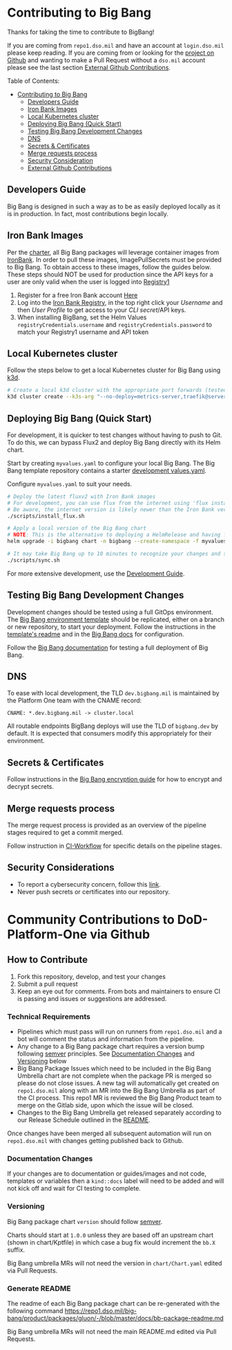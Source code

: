 # Contributing to Big Bang

Thanks for taking the time to contribute to BigBang!

If you are coming from `repo1.dso.mil` and have an account at `login.dso.mil` please keep reading. If you are coming from or looking for the [project on Github](https://github.com/DoD-Platform-One) and wanting to make a Pull Request without a `dso.mil` account please see the last section [External Github Contributions](#community-contributions-to-dod-platform-one-via-github).

Table of Contents:

- [Contributing to Big Bang](#contributing-to-big-bang)
  - [Developers Guide](#developers-guide)
  - [Iron Bank Images](#iron-bank-images)
  - [Local Kubernetes cluster](#local-kubernetes-cluster)
  - [Deploying Big Bang (Quick Start)](#deploying-big-bang-quick-start)
  - [Testing Big Bang Development Changes](#testing-big-bang-development-changes)
  - [DNS](#dns)
  - [Secrets & Certificates](#secrets--certificates)
  - [Merge requests process](#merge-requests-process)
  - [Security Consideration](#security-considerations)
  - [External Github Contributions](#community-contributions-to-dod-platform-one-via-github)

## Developers Guide

Big Bang is designed in such a way as to be as easily deployed locally as it is in production.  In fact, most contributions begin locally.

## Iron Bank Images

Per the [charter](https://repo1.dso.mil/big-bang/charter), all Big Bang packages will leverage container images from [IronBank](https://ironbank.dso.mil/).  In order to pull these images, ImagePullSecrets must be provided to Big Bang.  To obtain access to these images, follow the guides below.  These steps should NOT be used for production since the API keys for a user are only valid when the user is logged into [Registry1](https://registry1.dso.mil)

1) Register for a free Iron Bank account [Here](https://sso-info.il2.dso.mil/new_account.html)
1) Log into the [Iron Bank Registry](https://registry1.dso.mil), in the top right click your *Username* and then *User Profile* to get access to your *CLI secret*/API keys.
1) When installing BigBang, set the Helm Values `registryCredentials.username` and `registryCredentials.password` to match your Registry1 username and API token

## Local Kubernetes cluster

Follow the steps below to get a local Kubernetes cluster for Big Bang  using [k3d](https://k3d.io/).

```bash
# Create a local k3d cluster with the appropriate port forwards (tested on version 5.4.1)
k3d cluster create --k3s-arg "--no-deploy=metrics-server,traefik@server:*" -p 80:80@loadbalancer -p 443:443@loadbalancer
```

## Deploying Big Bang (Quick Start)

For development, it is quicker to test changes without having to push to Git.  To do this, we can bypass Flux2 and deploy Big Bang directly with its Helm chart.

Start by creating `myvalues.yaml` to configure your local Big Bang.  The Big Bang template repository contains a starter [development values.yaml](https://repo1.dso.mil/big-bang/customers/template/-/blob/main/package-strategy/configmap.yaml).

Configure `myvalues.yaml` to suit your needs.

```bash
# Deploy the latest fluxv2 with Iron Bank images
# For development, you can use flux from the internet using 'flux install`
# Be aware, the internet version is likely newer than the Iron Bank version
./scripts/install_flux.sh

# Apply a local version of the Big Bang chart
# NOTE: This is the alternative to deploying a HelmRelease and having flux manage it, we use a local copy to avoid having to commit every change
helm upgrade -i bigbang chart -n bigbang --create-namespace -f myvalues.yaml

# It may take Big Bang up to 10 minutes to recognize your changes and start to deploy them.  This is based on the flux `interval` value set for polling.  You can force Big Bang to immediately check for changes by running the ./scripts/sync.sh script.
./scripts/sync.sh
```

For more extensive development, use the [Development Guide](./docs/developer).

## Testing Big Bang Development Changes

Development changes should be tested using a full GitOps environment.  The [Big Bang environment template](https://repo1.dso.mil/big-bang/customers/template/) should be replicated, either on a branch or new repository, to start your deployment.  Follow the instructions in the [template's readme](https://repo1.dso.mil/big-bang/customers/template/-/tree/main/README.md) and in the [Big Bang docs](./docs) for configuration.

Follow the [Big Bang documentation](./docs) for testing a full deployment of Big Bang.

## DNS

To ease with local development, the TLD `dev.bigbang.mil` is maintained by the Platform One team with the CNAME record:

`CNAME: *.dev.bigbang.mil -> cluster.local`

All routable endpoints BigBang deploys will use the TLD of `bigbang.dev` by default.  It is expected that consumers modify this appropriately for their environment.

## Secrets & Certificates

Follow instructions in the [Big Bang encryption guide](./docs/understanding-bigbang/concepts/encryption.md) for how to encrypt and decrypt secrets.

## Merge requests process

The merge request process is provided as an overview of the pipeline stages required to get a commit merged.

Follow instruction in [CI-Workflow](./docs/developer/ci-workflow.md) for specific details on the pipeline stages.

## Security Considerations

- To report a cybersecurity concern, follow this [link](https://jira.il2.dso.mil/servicedesk/customer/portal/81).
- Never push secrets or certificates into our repository.

# Community Contributions to DoD-Platform-One via Github

## How to Contribute

1. Fork this repository, develop, and test your changes
1. Submit a pull request
1. Keep an eye out for comments. From bots and maintainers to ensure CI is passing and issues or suggestions are addressed.

### Technical Requirements

- Pipelines which must pass will run on runners from `repo1.dso.mil` and a bot will comment the status and information from the pipeline.
- Any change to a Big Bang package chart requires a version bump following [semver](https://semver.org/) principles. See [Documentation Changes](#documentation-changes) and [Versioning](#versioning) below
- Big Bang Package Issues which need to be included in the Big Bang Umbrella chart are not complete when the package PR is merged so please do not close issues. A new tag will automatically get created on `repo1.dso.mil` along with an MR into the Big Bang Umbrella as part of the CI process. This repo1 MR is reviewed the Big Bang Product team to merge on the Gitlab side, upon which the issue will be closed.
- Changes to the Big Bang Umbrella get released separately according to our Release Schedule outlined in the [README](./README.md#release-schedule).

Once changes have been merged all subsequent automation will run on `repo1.dso.mil` with changes getting published back to Github.

### Documentation Changes

If your changes are to documentation or guides/images and not code, templates or variables then a `kind::docs` label will need to be added and will not kick off and wait for CI testing to complete.

### Versioning

Big Bang package chart `version` should follow [semver](https://semver.org/).

Charts should start at `1.0.0` unless they are based off an upstream chart (shown in chart/Kptfile) in which case a bug fix would increment the `bb.X` suffix.

Big Bang umbrella MRs will not need the version in `chart/Chart.yaml` edited via Pull Requests.

### Generate README

The readme of each Big Bang package chart can be re-generated with the following command <https://repo1.dso.mil/big-bang/product/packages/gluon/-/blob/master/docs/bb-package-readme.md>

Big Bang umbrella MRs will not need the main README.md edited via Pull Requests.
